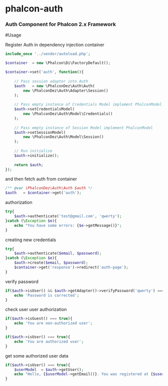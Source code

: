# phalcon-auth
### Auth Component for Phalcon 2.x Framework

#Usage

Register Auth in dependency injection container

```php
include_once '../vendor/autoload.php';

$container  = new \Phalcon\Di\FactoryDefault();

$container->set('auth', function(){
    
    // Pass session adapter into Auth
    $auth   = new \PhalconDez\Auth\Auth(
        new \PhalconDez\Auth\Adapter\Session()
    );
    
    // Pass empty instance of Credentials Model implement PhalconModel
    $auth->setCredentialsModel(
        new \PhalconDez\Auth\Model\Credentials()
    );
    
    // Pass empty instance of Session Model implement PhalconModel
    $auth->setSessionModel(
        new \PhalconDez\Auth\Model\Session()
    );
    
    // Run initialize
    $auth->initialize();
    
    return $auth;
});
```

and then fetch auth from container

```php
/** @var \PhalconDez\Auth\Auth $auth */
$auth   = $container->get('auth');
```

authorization

```php
try{
    $auth->authenticate('test@gmail.com', 'qwerty');
}catch (\Exception $e){
    echo "You have some errors: {$e->getMessage()}";
}
```

creating new credentials

```php
try{
    $auth->authenticate($email, $password);
}catch (\Exception $e){
    $auth->create($email, $password);
    $container->get('response')->redirect('auth-page');
}
```

verify password

```php
if($auth->isUser() && $auth->getAdapter()->verifyPassword('qwerty') === true){
    echo 'Password is corrected';
}
```

check user user authorization

```php
if($auth->isGuest() === true){
    echo 'You are non-authorized user';
}

if($auth->isUser() === true){
    echo 'You are authorized user';
}
```

get some authorized user data

```php
if($auth->isUser() === true){
    $userModel  = $auth->getUser();
    echo "Hello, {$userModel->getEmail()}. You was registered at {$userModel->getCreatedAt()}";
}
```